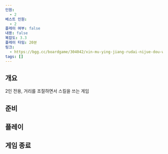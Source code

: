 ```yaml
---
인원:
  - 2
베스트 인원:
  - 2
플레이 여부: false
내용: false
복잡도: 3.3
플레이 타임: 20분
링크:
  - https://bgg.cc/boardgame/304042/xin-mu-ying-jiang-rudai-nijue-dou-wo-ji-ben-setsut
tags: []
---
```

## 개요
2인 전용, 거리를 조절하면서 스킬을 쓰는 게임
## 준비
## 플레이
## 게임 종료